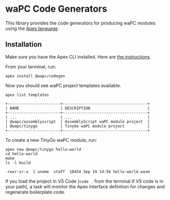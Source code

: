 # waPC Code Generators

This library provides the code generators for producing waPC modules using the [Apex language](https://apexlang.io).

## Installation

Make sure you have the Apex CLI installed. Here are [the instructions](https://apexlang.io/docs/getting-started).

From your terminal, run:

```shell
apex install @wapc/codegen
```

Now you should see waPC project templates available.

```shell
apex list templates
```

```
+-----------------------+-------------------------------------+
| NAME                  | DESCRIPTION                         |
+-----------------------+-------------------------------------+
| ...                   | ...                                 |
| @wapc/assemblyscript  | AssemblyScript waPC module project  |
| @wapc/tinygo          | TinyGo waPC module project          |
+-----------------------+-------------------------------------+
```

To create a new TinyGo waPC module, run:

```shell
apex new @wapc/tinygo hello-world
cd hello-world
make
ls -l build
```

```
-rwxr-xr-x  1 uname  staff  18454 Sep 19 14:56 hello-world.wasm
```

If you load the project in VS Code (`code .` from the terminal if VS code is in your path), a task will monitor the Apex interface definition for changes and regenerate boilerplate code.
